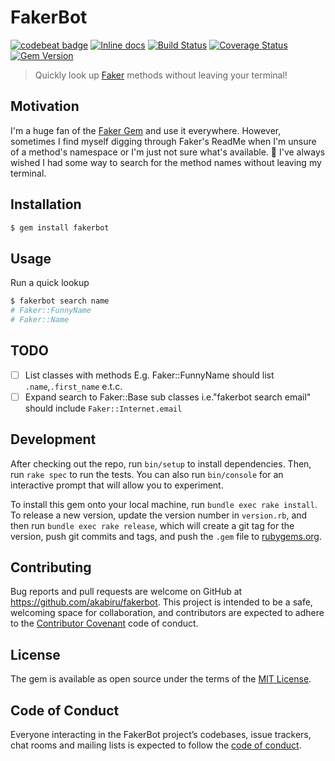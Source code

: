 # FakerBot

[![codebeat badge](https://codebeat.co/badges/ef4839f2-3946-4435-8c0e-7025de5fac22)](https://codebeat.co/projects/github-com-akabiru-fakerbot-master) [![Inline docs](http://inch-ci.org/github/akabiru/fakerbot.svg?branch=master)](http://inch-ci.org/github/akabiru/fakerbot) [![Build Status](https://travis-ci.com/akabiru/fakerbot.svg?branch=master)](https://travis-ci.com/akabiru/fakerbot) [![Coverage Status](https://coveralls.io/repos/github/akabiru/fakerbot/badge.svg?branch=master)](https://coveralls.io/github/akabiru/fakerbot?branch=master) [![Gem Version](https://badge.fury.io/rb/fakerbot.svg)](https://badge.fury.io/rb/fakerbot)

> Quickly look up [Faker](https://github.com/stympy/faker) methods without leaving your terminal!

## Motivation

I'm a huge fan of the [Faker Gem](https://github.com/stympy/faker) and use it everywhere. However, sometimes I find myself digging through Faker's ReadMe when I'm unsure of a method's namespace
or I'm just not sure what's available. :see_no_evil: I've always wished I had some way to search for the method names without leaving my terminal.


## Installation

```bash
$ gem install fakerbot
```

## Usage

Run a quick lookup

```bash
$ fakerbot search name
# Faker::FunnyName
# Faker::Name
```

## TODO

- [ ] List classes with methods E.g. Faker::FunnyName should list `.name`,`.first_name` e.t.c.
- [ ] Expand search to Faker::Base sub classes i.e."fakerbot search email" should include `Faker::Internet.email`

## Development

After checking out the repo, run `bin/setup` to install dependencies. Then, run `rake spec` to run the tests. You can also run `bin/console` for an interactive prompt that will allow you to experiment.

To install this gem onto your local machine, run `bundle exec rake install`. To release a new version, update the version number in `version.rb`, and then run `bundle exec rake release`, which will create a git tag for the version, push git commits and tags, and push the `.gem` file to [rubygems.org](https://rubygems.org).

## Contributing

Bug reports and pull requests are welcome on GitHub at https://github.com/akabiru/fakerbot. This project is intended to be a safe, welcoming space for collaboration, and contributors are expected to adhere to the [Contributor Covenant](http://contributor-covenant.org) code of conduct.

## License

The gem is available as open source under the terms of the [MIT License](https://opensource.org/licenses/MIT).

## Code of Conduct

Everyone interacting in the FakerBot project’s codebases, issue trackers, chat rooms and mailing lists is expected to follow the [code of conduct](https://github.com/akabiru/fakerbot/blob/master/CODE_OF_CONDUCT.md).
